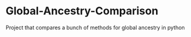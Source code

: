 # Global-Ancestry-Comparison
Project that compares a bunch of methods for global ancestry in python
